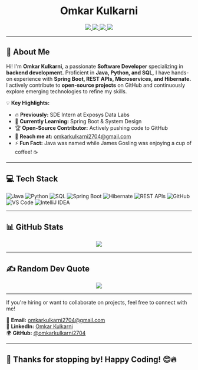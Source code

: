 <h1 align="center">Omkar Kulkarni</h1>  

<p align="center">
  <a href="https://github.com/omkarkulkarni2704">
    <img src="https://img.shields.io/badge/GitHub-%40omkarkulkarni-239a3b.svg">
  </a>
  <a href="https://www.linkedin.com/in/omkarkulkarni-dev/">
    <img src="https://img.shields.io/badge/LinkedIn-%40omkarkulkarni-0c66c3.svg">
  </a>
  <a href="https://x.com/omkarkulkarni_">
    <img src="https://img.shields.io/badge/X-%40omkarkulkarni-222222.svg">
  </a>
  <img src="https://komarev.com/ghpvc/?username=omkarkulkarni2704&label=Profile%20Views&color=0e75b6&style=flat">
</p>  

---

## 👋 About Me  

Hi! I'm **Omkar Kulkarni,** a passionate **Software Developer** specializing in **backend development.** Proficient in **Java, Python, and SQL,** I have hands-on experience with **Spring Boot, REST APIs, Microservices, and Hibernate.** I actively contribute to **open-source projects** on GitHub and continuously explore emerging technologies to refine my skills.

💡 **Key Highlights:**  
- 🔥 **Previously:** SDE Intern at Exposys Data Labs  
- 🌱 **Currently Learning:** Spring Boot & System Design  
- 🏆 **Open-Source Contributor:** Actively pushing code to GitHub  
- 📧 **Reach me at:** omkarkulkarni2704@gmail.com  
- ⚡ **Fun Fact:** Java was named while James Gosling was enjoying a cup of coffee! ☕  

---

## 💻 Tech Stack  

![Java](https://img.shields.io/badge/Java-%23ED8B00.svg?style=for-the-badge&logo=openjdk&logoColor=white)
![Python](https://img.shields.io/badge/Python-3670A0?style=for-the-badge&logo=python&logoColor=ffdd54)
![SQL](https://img.shields.io/badge/SQL-%2300758F.svg?style=for-the-badge&logo=postgresql&logoColor=white)
![Spring Boot](https://img.shields.io/badge/Spring_Boot-6DB33F?style=for-the-badge&logo=springboot&logoColor=white)
![Hibernate](https://img.shields.io/badge/Hibernate-59666C?style=for-the-badge&logo=Hibernate&logoColor=white)
![REST APIs](https://img.shields.io/badge/REST_APIs-%23232F3E.svg?style=for-the-badge&logo=swagger&logoColor=white) 
![GitHub](https://img.shields.io/badge/GitHub-181717?style=for-the-badge&logo=github&logoColor=white)
![VS Code](https://img.shields.io/badge/VS_Code-007ACC?style=for-the-badge&logo=visualstudiocode&logoColor=white)
![IntelliJ IDEA](https://img.shields.io/badge/IntelliJ_IDEA-000000.svg?style=for-the-badge&logo=intellij-idea&logoColor=white)

---

## 📊 GitHub Stats  

<p align="center">
  <img src="https://github-readme-stats.vercel.app/api?username=omkarkulkarni2704&show_icons=true&theme=dark" />
</p>

---

## ✍️ Random Dev Quote  

<p align="center">
  <img src="https://quotes-github-readme.vercel.app/api?type=horizontal&theme=dark" />
</p>

---

If you're hiring or want to collaborate on projects, feel free to connect with me!  

📧 **Email:** [omkarkulkarni2704@gmail.com](mailto:omkarkulkarni2704@gmail.com)  
📌 **LinkedIn:** [Omkar Kulkarni](https://www.linkedin.com/in/omkarkulkarni-dev/)  
🌍 **GitHub:** [@omkarkulkarni2704](https://github.com/omkarkulkarni2704)  

---

🚀 **Thanks for stopping by! Happy Coding!** 😊🔥  
---











<!-- Proudly created with GPRM ( https://gprm.itsvg.in ) -->
